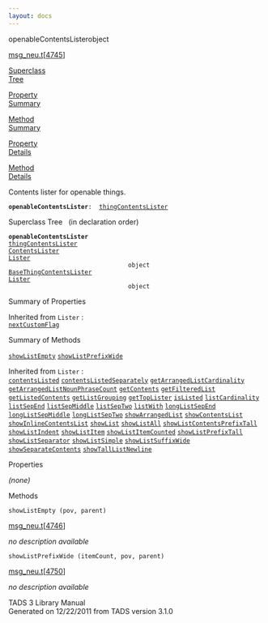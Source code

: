 ```yaml
---
layout: docs
---
```

<span class="title">openableContentsLister</span><span class="type">object</span>

[msg_neu.t](../file/msg_neu.t.html)\[[4745](../source/msg_neu.t.html#4745)\]

[Superclass  
Tree](#_SuperClassTree_)

[Property  
Summary](#_PropSummary_)

[Method  
Summary](#_MethodSummary_)

[Property  
Details](#_Properties_)

[Method  
Details](#_Methods_)



Contents lister for openable things.

**`openableContentsLister`**` :   `[`thingContentsLister`](../object/thingContentsLister.html)



<span id="_SuperClassTree_"></span>



<span class="hdln">Superclass Tree</span>   (in declaration order)



**`openableContentsLister`**  
[`thingContentsLister`](../object/thingContentsLister.html)  
[`ContentsLister`](../object/ContentsLister.html)  
[`Lister`](../object/Lister.html)  
`                                 object`  
[`BaseThingContentsLister`](../object/BaseThingContentsLister.html)  
[`Lister`](../object/Lister.html)  
`                                 object`  
<span id="_PropSummary_"></span>



<span class="hdln">Summary of Properties</span>  









Inherited from `Lister` :  
[`nextCustomFlag`](../object/Lister.html#nextCustomFlag)





<span id="_MethodSummary_"></span>



<span class="hdln">Summary of Methods</span>  



[`showListEmpty`](#showListEmpty) [`showListPrefixWide`](#showListPrefixWide)





Inherited from `Lister` :  
[`contentsListed`](../object/Lister.html#contentsListed) [`contentsListedSeparately`](../object/Lister.html#contentsListedSeparately) [`getArrangedListCardinality`](../object/Lister.html#getArrangedListCardinality) [`getArrangedListNounPhraseCount`](../object/Lister.html#getArrangedListNounPhraseCount) [`getContents`](../object/Lister.html#getContents) [`getFilteredList`](../object/Lister.html#getFilteredList) [`getListedContents`](../object/Lister.html#getListedContents) [`getListGrouping`](../object/Lister.html#getListGrouping) [`getTopLister`](../object/Lister.html#getTopLister) [`isListed`](../object/Lister.html#isListed) [`listCardinality`](../object/Lister.html#listCardinality) [`listSepEnd`](../object/Lister.html#listSepEnd) [`listSepMiddle`](../object/Lister.html#listSepMiddle) [`listSepTwo`](../object/Lister.html#listSepTwo) [`listWith`](../object/Lister.html#listWith) [`longListSepEnd`](../object/Lister.html#longListSepEnd) [`longListSepMiddle`](../object/Lister.html#longListSepMiddle) [`longListSepTwo`](../object/Lister.html#longListSepTwo) [`showArrangedList`](../object/Lister.html#showArrangedList) [`showContentsList`](../object/Lister.html#showContentsList) [`showInlineContentsList`](../object/Lister.html#showInlineContentsList) [`showList`](../object/Lister.html#showList) [`showListAll`](../object/Lister.html#showListAll) [`showListContentsPrefixTall`](../object/Lister.html#showListContentsPrefixTall) [`showListIndent`](../object/Lister.html#showListIndent) [`showListItem`](../object/Lister.html#showListItem) [`showListItemCounted`](../object/Lister.html#showListItemCounted) [`showListPrefixTall`](../object/Lister.html#showListPrefixTall) [`showListSeparator`](../object/Lister.html#showListSeparator) [`showListSimple`](../object/Lister.html#showListSimple) [`showListSuffixWide`](../object/Lister.html#showListSuffixWide) [`showSeparateContents`](../object/Lister.html#showSeparateContents) [`showTallListNewline`](../object/Lister.html#showTallListNewline)





<span id="_Properties_"></span>



<span class="hdln">Properties</span>  



*(none)* <span id="_Methods_"></span>



<span class="hdln">Methods</span>  



<span id="showListEmpty"></span>

`showListEmpty (pov, parent)`

[msg_neu.t](../file/msg_neu.t.html)\[[4746](../source/msg_neu.t.html#4746)\]



*no description available*



<span id="showListPrefixWide"></span>

`showListPrefixWide (itemCount, pov, parent)`

[msg_neu.t](../file/msg_neu.t.html)\[[4750](../source/msg_neu.t.html#4750)\]



*no description available*





TADS 3 Library Manual  
Generated on 12/22/2011 from TADS version 3.1.0


